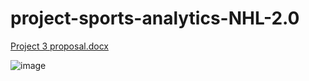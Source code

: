 # project-sports-analytics-NHL-2.0
[Project 3 proposal.docx](https://github.com/joeldemontigny/project-sports-analytics-NHL-2.0/files/12188651/Project.3.proposal.docx)

![image](https://github.com/joeldemontigny/project-sports-analytics-NHL-2.0/assets/130711180/3be0408c-9235-4040-b64f-70c01735221f)
